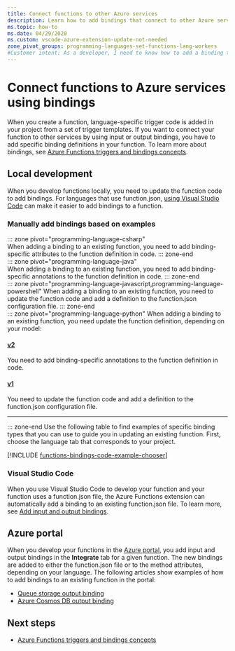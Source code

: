 ```yaml
---
title: Connect functions to other Azure services 
description: Learn how to add bindings that connect to other Azure services to an existing function in your Azure Functions project.
ms.topic: how-to
ms.date: 04/29/2020
ms.custom: vscode-azure-extension-update-not-needed
zone_pivot_groups: programming-languages-set-functions-lang-workers    
#Customer intent: As a developer, I need to know how to add a binding to an existing function so that I can integrate external services to my function.
---
```


# Connect functions to Azure services using bindings

When you create a function, language-specific trigger code is added in your project from a set of trigger templates. If you want to connect your function to other services by using input or output bindings, you have to add specific binding definitions in your function. To learn more about bindings, see [Azure Functions triggers and bindings concepts](functions-triggers-bindings.md).

## Local development       

When you develop functions locally, you need to update the function code to add bindings. For languages that use function.json, [using Visual Studio Code](#visual-studio-code) can make it easier to add bindings to a function.  

### Manually add bindings based on examples

::: zone pivot="programming-language-csharp"  
When adding a binding to an existing function, you need to add binding-specific attributes to the function definition in code. 
::: zone-end  
::: zone pivot="programming-language-java"  
When adding a binding to an existing function, you need to add binding-specific annotations to the function definition in code.
::: zone-end  
::: zone pivot="programming-language-javascript,programming-language-powershell"
When adding a binding to an existing function, you need to update the function code and add a definition to the function.json configuration file. 
::: zone-end  
::: zone pivot="programming-language-python"
When adding a binding to an existing function, you need update the function definition, depending on your model:

#### [v2](#tab/python-v2)
You need to add binding-specific annotations to the function definition in code.
#### [v1](#tab/python-v1)
You need to update the function code and add a definition to the function.json configuration file.

---
::: zone-end
Use the following table to find examples of specific binding types that you can use to guide you in updating an existing function. First, choose the language tab that corresponds to your project. 

[!INCLUDE [functions-bindings-code-example-chooser](../../includes/functions-bindings-code-example-chooser.md)]

### Visual Studio Code

When you use Visual Studio Code to develop your function and your function uses a function.json file, the Azure Functions extension can automatically add a binding to an existing function.json file. To learn more, see [Add input and output bindings](functions-develop-vs-code.md#add-input-and-output-bindings).   

## Azure portal

When you develop your functions in the [Azure portal](https://portal.azure.com), you add input and output bindings in the **Integrate** tab for a given function. The new bindings are added to either the function.json file or to the method attributes, depending on your language. The following articles show examples of how to add bindings to an existing function in the portal:

+ [Queue storage output binding](functions-integrate-storage-queue-output-binding.md)
+ [Azure Cosmos DB output binding](functions-integrate-store-unstructured-data-cosmosdb.md)

## Next steps

+ [Azure Functions triggers and bindings concepts](functions-triggers-bindings.md)
